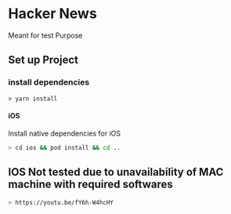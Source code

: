 # Hacker News

Meant for test Purpose

## Set up Project

### install dependencies

```shell
> yarn install
```

#### iOS

Install native dependencies for iOS

```bash
> cd ios && pod install && cd ..
```

## IOS Not tested due to unavailability of MAC machine with required softwares

```bash
> https://youtu.be/fY6h-W4hcHY
```
